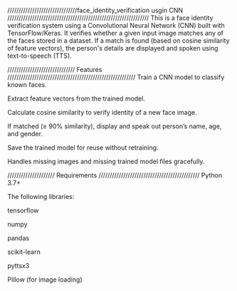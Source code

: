 ///////////////////////////////face_identity_verification usgin CNN ///////////////////////////////////////////////////////////////
This is a face identity verification system using a Convolutional Neural Network (CNN) built with TensorFlow/Keras. It verifies whether a given input image matches any of the faces stored in a dataset. If a match is found (based on cosine similarity of feature vectors), the person's details are displayed and spoken using text-to-speech (TTS).

////////////////////////////// Features /////////////////////////////////////////////////////////
Train a CNN model to classify known faces.

Extract feature vectors from the trained model.

Calculate cosine similarity to verify identity of a new face image.

If matched (≥ 90% similarity), display and speak out person’s name, age, and gender.

Save the trained model for reuse without retraining.

Handles missing images and missing trained model files gracefully.

///////////////////// Requirements /////////////////////////////////////////////
Python 3.7+

The following libraries:

tensorflow

numpy

pandas

scikit-learn

pyttsx3

Pillow (for image loading)
